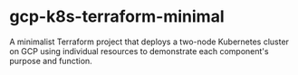 # gcp-k8s-terraform-minimal
A minimalist Terraform project that deploys a two-node Kubernetes cluster on GCP using individual resources to demonstrate each component's purpose and function.
